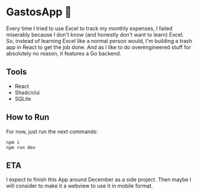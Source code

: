 # GastosApp 💸

Every time I tried to use Excel to track my monthly expenses, I failed miserably because I don't know (and honestly don't want to learn) Excel. 
So, instead of learning Excel like a normal person would, I'm building a trash app in React to get the job done. And as I like to do overengineered stuff for absolutely no reason, it features a Go backend.

## Tools

* React
* Shadcn/ui
* SQLite

## How to Run

For now, just run the next commands:

```
npm i
npm run dev
```

## ETA

I expect to finish this App around December as a side project. Then maybe I will consider to make it a webview to use it in mobile format.
